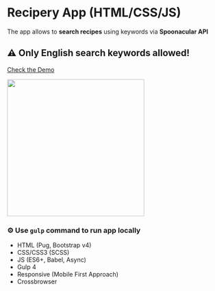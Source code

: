 # Recipery App (HTML/CSS/JS)

The app allows to **search recipes** using keywords via **Spoonacular API**

## ⚠ Only English search keywords allowed!

<a href="http://eisenpar.com/recipery/" target="_blank">Check the Demo</a>

<img src="http://natali-davydova.me/assets/img/portfolio/recipery/sample.png" width="320" />

### ⚙️ Use `gulp` command to run app locally

- HTML (Pug, Bootstrap v4)
- CSS/CSS3 (SCSS)
- JS (ES6+, Babel, Async)
- Gulp 4
- Responsive (Mobile First Approach)
- Crossbrowser
